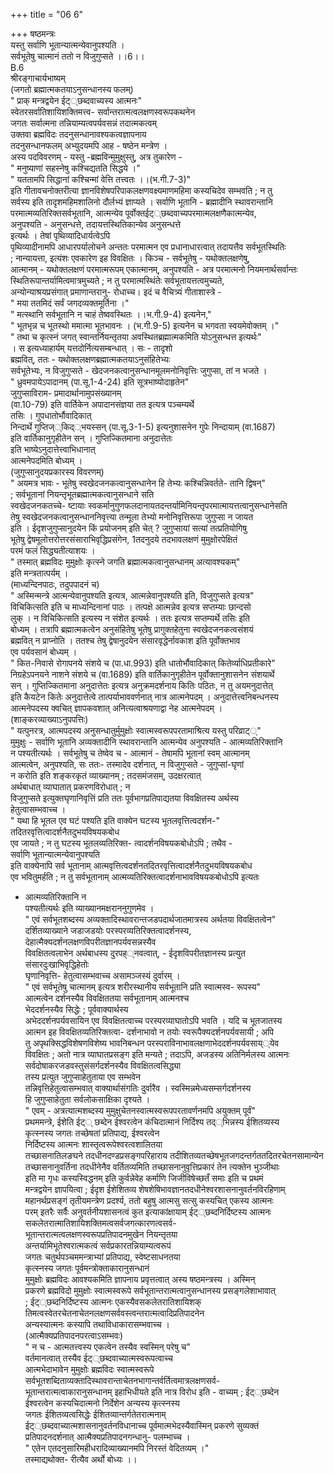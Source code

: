 +++
title = "06 6"

+++
षष्ठमन्त्रः  
यस्तु सर्वाणि भूतान्यात्मन्येवानुपश्यति ।  
सर्वभूतेषु चात्मानं ततो न विजुगुप्सते ।।6।।  
B.6  
श्रीरङ्गाचार्यभाष्यम्  
(जगतो ब्रह्मात्मकतयाऽनुसन्धानस्य फलम्)  
" प्राक् मन्त्रद्वयेन ईट््छब्दवाच्यस्य आत्मनः"  
स्वेतरसर्वातिशायिशक्तिमत्त्व- सर्वान्तरात्मत्वलक्षणस्वरूपकथनेन  
जगतः सर्वात्मना तन्नियाम्यत्वपर्यवसन्नं तदात्मकत्वम्  
उक्तवा ब्रह्मविदः तदनुसन्धानावश्यकत्वज्ञापनाय  
तदनुसन्धानफलम् अभ्युदयमपि आह - षष्ठेन मन्त्रेण ।  
अस्य पदविवरणम् - यस्तु -ब्रह्मविन्मुमुक्षुस्तु, अत्र तुकारेण -  
" मनुष्याणां सहस्नेषु कश्चिद्यतति सिद्धये ।"  
" यततामपि सिद्धानां कश्चिन्मां वेत्ति तत्त्वतः ।।(भ.गी.7-3)"  
इति गीतावचनोक्तरीत्या ज्ञानविशेषपरिपाकलक्षणवक्ष्यमाणमहिमा कस्यचिदेव सम्भवति ; न तु  
सर्वस्य इति तादृशमहिमशालिनो दौर्लभ्यं ज्ञाप्यते । सर्वाणि भूतानि - ब्रह्मादीनि स्थावरान्तानि  
परमात्मव्यतिरिक्तसर्वभूतानि, आत्मन्येव पूर्वोक्तईट््छब्दवाच्यपरमात्मलक्षणैकात्मन्येव,  
अनुपश्यति - अनुसन्धत्ते, तदायत्तस्थितिकान्येव अनुसन्धत्ते  
इत्यर्थः । तेषां पृथिव्यादिधार्यत्वेऽपि  
पृथिव्यादीनामपि आधारपर्यालोचने अन्ततः परमात्मन एव प्रधानाधारत्वात् तदायत्तैव सर्वभूतस्थितिः  
; नान्यायत्ता, इत्यंशः एवकारेण इह विवक्षितः । किञ्च - सर्वभूतेषु - यथोक्तलक्षणेषु,  
आत्मानम् - यथोक्तलक्षणं परमात्मरूपम् एकात्मानम्, अनुपश्यति - अत्र परमात्मनो नियमनार्थसर्वान्तः  
स्थितिरूपान्तर्यामित्वमात्रमुच्यते ; न तु परमात्मस्थिंतेः सर्वभूतायत्तत्वमुच्यते,  
अन्योन्याश्रयप्रसंगात् प्रमाणान्तरानु- रोधाच्च। इदं च वैचित्र्यं गीताशास्त्रे -  
" मया ततमिदं सर्वं जगदव्यक्तमूर्तिना ।"  
" मत्स्थानि सर्वभूतानि न चाहं तेष्ववस्थितः ।।भ.गी.9-4) इत्यनेन,"  
" भूतभृन्न च भूतस्थो ममात्मा भूतभावनः । (भ.गी.9-5) इत्यनेन च भगवता स्वयमेवोक्तम् ।"  
" तथा च कृत्स्नं जगत् स्वान्तर्नियन्तृतया अवस्थितब्रह्मात्मकमिति योऽनुसन्धत्त इत्यर्थः"  
। स इत्यध्याहार्यम् यत्तदोर्नित्यसम्बन्धात् । सः - तादृशो  
ब्रह्मवित्, ततः - यथोक्तलक्षणब्रह्मात्मकतयाऽनुसंहितेभ्यः  
सर्वभूतेभ्यः, न विजुगुप्सते - खेदजनकत्वानुसन्धानमूलमनोनिवृत्तिः जुगुप्सा, तां न भजते ।  
" ध्रुवमपायेऽपादानम् (पा.सू.1-4-24) इति सूत्रभाष्योदाहृतेन"  
जुगुप्साविराम- प्रमादार्थानामुपसंख्यानम्  
(वा.10-79) इति वार्तिकेन अपादानसंज्ञया तत इत्यत्र पञ्चम्यर्थे  
तसिः । गुपधातोर्भौवादिकात्  
निन्दार्थे गुप्तिज््किद््भयस्सन् (पा.सू.3-1-5) इत्यनुशासनेन गुपेः निन्दायाम् (वा.1687)  
इति वार्तिकानुगृहीतेन सन् । गुप्तिज्कितमाना अनुदात्तेतः  
इति भाष्येऽनुदात्तेत्त्वाभिधानात्  
आत्मनेपदमिति बोध्यम् ।  
(जुगुप्सानुदयप्रकारस्य विवरणम्)  
" अयमत्र भावः - भूतेषु स्वखेदजनकत्वानुसन्धानेन हि तेभ्यः कश्चिन्निवर्तते- तानि द्विषन्"  
; सर्वभूतानां नियन्तृभूतब्रह्मात्मकत्वानुसन्धाने सति  
स्वखेदजनकतच्चे- ष्टायाः स्वकर्मानुगुणफलदानायतदन्तर्यामिनियन्तृपरमात्मायत्तत्वानुसन्धानेसति  
तेषु स्वखेदजनकत्वानुसन्धाननिवृत्त्या तन्मूला तेभ्यो मनोनिवृत्तिरूपा जुगुप्सा न जायत  
इति । ईदृशजुगुप्सानुदयेन किं प्रयोजनम् इति चेत् ? जुगुप्सायां सत्यां तत्प्रतियोगिषु  
भूतेषु द्वेषमूलोत्तरोत्तरसंसाराभिवृद्धिप्रसंगेन, 1तदनुदये तदभावलक्षणं मुमुक्षोरपेक्षितं  
परमं फलं सिद्ध्यतीत्याशयः ।  
" तस्मात् ब्रह्मविदः मुमुक्षोः कृत्स्ने जगति ब्रह्मात्मकत्वानुसन्धानम् अत्यावश्यकम्"  
इति मन्त्रतात्पर्यम् ।  
(माध्यन्दिनपाठः, तदुपपादनं च)  
" अस्मिन्मन्त्रे आत्मन्येवानुपश्यति इत्यत्र, आत्मन्नेवानुपश्यति इति, विजुगुप्सते इत्यत्र"  
विचिकित्सति इति च माध्यन्दिनानां पाठः । तत्पक्षे आत्मन्नेव इत्यत्र सप्तम्याः छान्दसो  
लुक् । न विचिकित्सति इत्यस्य न संशेत इत्यर्थः । ततः इत्यत्र सप्तम्यर्थे तसिः इति  
बोध्यम् । तत्रापि ब्रह्मात्मकत्वेन अनुसंहितेषु भूतेषु प्रागुक्तहेतुना स्वखेदजनकत्वसंशयं  
ब्रह्मवित् न प्राप्नोति । ततश्च तेषु द्वेषानुदयेन संसारवृद्धेर्नावकाश इति पूर्वोक्तभाव  
एव पर्यवसानं बोध्यम् ।  
" कित-निवासे रोगापनये संशये च (पा.धा.993) इति धातोर्भौवादिकात् कितेर्व्याधिप्रतीकारे"  
निग्रहेऽपनयने नाशने संशये च (वा.1689) इति वार्तिकानुगृहीतेन पूर्वोक्तानुशासनेन संशयार्थे  
सन् । गुप्तिज्कितमाना अनुदात्तेतः इत्यत्र अनुक्रमदर्शनाय कितिः पठितः, न तु अयमनुदात्तेत्  
इति कैयटेन कितेः अनुदात्तेत्वे तात्पर्याभाववर्णनात् नात्र आत्मनेपदम् । अनुदात्तेत्त्वनिबन्धनस्य  
आत्मनेपदस्य क्वचित् ज्ञापकवशात् अनित्यत्वाश्रयणाद्वा नेह आत्मनेपदम् ।  
(शाङ्करव्याख्याऽनुपपत्तिः)  
" यत्पुनरत्र, आत्मपदस्य अनुसन्धातुर्मुमुक्षोः स्वात्मस्वरूपपरतामाश्रित्य यस्तु परिव्राट््"  
मुमुक्षुः - सर्वाणि भूतानि अव्यक्तादीनि स्थावरान्तानि आत्मन्येव अनुपश्यति - आत्मव्यतिरिक्तानि  
न पश्यतीत्यर्थः । सर्वभूतेषु च तेष्वेव च - आत्मानं - तेषामपि भूतानां स्वम् आत्मानम्  
आत्मत्वेन, अनुपश्यति, सः ततः- तस्मादेव दर्शनात्, न विजुगुप्सते - जुगुप्सां-घृणां  
न करोति इति शङ्करकृतं व्याख्यानम् ; तदसमंजसम्, उदक्षरत्वात्  
अर्थबाधात् व्याघातात् प्रकरणविरोधात् ; न  
विजुगुप्सते इत्युक्तघृणानिवृत्तिं प्रति ततः पूर्वभागप्रतिपाद्यतया विवक्षितस्य अर्थस्य  
हेतुत्वासम्भवाच्च ।  
" यथा हि भूतल एव घटं पश्यति इति वाक्येन घटस्य भूतलवृत्तित्वदर्शन-"  
तदितरवृत्तित्वादर्शनैतदुभयविषयकबोध  
एव जायते ; न तु घटस्य भूतलव्यतिरिक्त- त्वादर्शनविषयकबोधोऽपि ; तथैव -  
सर्वाणि भूतान्यात्मन्येवानुपश्यति  
इति वाक्येनापि सर्व भूतानाम् आत्मवृत्तित्वदर्शनतदितरवृत्तित्वादर्शनैतदुभयविषयकबोध  
एव भवितुमर्हति ; न तु सर्वभूतानाम् आत्मव्यतिरिक्तत्वादर्शनाभावविषयकबोधोऽपि इत्यतः  
- आत्मव्यतिरिक्तानि न  
पश्यतीत्यर्थः इति व्याख्यानमक्षराननुगुणमेव ।  
" एवं सर्वभूतशब्दस्य अव्यक्तादिस्थावरान्तजडपदार्थजातमात्रस्य अर्थतया विवक्षितत्वेन"  
दर्शितव्याख्याने जडाजडयोः परस्परव्यतिरिक्तत्वादर्शनस्य,  
देहात्मैक्यदर्शनलक्षणविपरीतज्ञानपर्यवसन्नस्यैव  
विवक्षितत्वलाभेन अर्थबाधस्य दुरपह््नवत्वात्, - ईदृशविपरीतज्ञानस्य प्रत्युत  
संसारदुःखाभिवृद्धिहेतोः  
घृणानिवृत्ति- हेतुत्वासम्भवाच्च असामञ्जस्यं दुर्वारम् ।  
" एवं सर्वभूतेषु चात्मानम् इत्यत्र शरीरस्थानीय सर्वभूतानि प्रति स्वात्मस्व- रूपस्य"  
आत्मत्वेन दर्शनस्यैव विवक्षिततया सर्वभूतानाम् आत्मनश्च  
भेददर्शनस्यैव सिद्धेः ; पूर्ववाक्यार्थस्य  
अभेददर्शनपर्यवसायिन एव विवक्षितत्वाच्च परस्परव्याघातोऽपि भवति । यदि च भूतजातस्य  
आत्मन इह विवक्षितव्यतिरिक्तत्वा- दर्शनाभावो न तयोः स्वरूपैक्यदर्शनपर्यवसायी ; अपि  
तु अपृथक्सिद्धविशेषणविशेष्य भावनिबन्धन परस्पराविनाभावलक्षणाभेददर्शनपर्यवसाय््येव  
विवक्षितः ; अतो नात्र व्याघातप्रसङ्ग इति मन्यते ; तदाऽपि, अजडस्य अतिनिर्मलस्य आत्मनः  
सर्वदोषाकरजडवस्तुसंसर्गदर्शनस्यैव विवक्षितत्वसिद्ध्या  
तस्य प्रत्युत जुगुप्साहेतुताया एव सम्भवेन  
तन्निवृत्तिहेतुत्वासम्भवात् वाक्यार्थासंगतिः दुर्वारैव । स्वस्मिन्नमेध्यसम्सर्गदर्शनस्य  
हि जुगुप्साहेतुता सर्वलोकसाक्षिका दृश्यते ।  
" एवम् - अत्रत्यात्मशब्दस्य मुमुक्षुचेतनस्वात्मस्वरूपपरतावर्णनमपि अयुक्तम् पूर्वं"  
प्रथममन्त्रे, ईशेति ईट्् छब्देन ईश्वरत्वेन कंचिदात्मानं निर्दिश्य तद््भिन्नस्य ईशितव्यस्य  
कृत्स्नस्य जगतः तच्छेषतां प्रतिपाद्य, ईश्वरत्वेन  
निर्दिष्टस्य आत्मनः शास्तृत्वरूपेश्वरत्वशालितया  
तच्छासनातिलङघने तदधीनदण्डप्रसङ्गपरिहाराय तदीशितव्यतच्छेषभूतजगदन्तर्गततदितरचेतनसामान्येन  
तच्छासनानुवर्तिना तदधीनेनैव वर्तितव्यमिति तच्छासनानुवृत्तिप्रकारं तेन त्यक्तेन भुञ्जीथाः  
इति मा गृधः कस्यस्विद्धनम् इति कुर्वन्नेवेह कर्माणि जिजीविषेच्छतँ समाः इति च प्रथमं  
मन्त्रद्वयेन ज्ञापयित्वा ; ईदृश ईशेशितव्य शेषशेषिभावज्ञानतदधीनेश्वरशासनानुवर्तनविरहिणाम्  
महानर्थप्रसङ्गं तृतीयमन्त्रेण प्रदर्श्य, ततो बहुषु आत्मसु सत्सु कस्यचित् एकस्य आत्मनः  
परम् इतरैः सर्वैः अनुवर्तनीयशासनत्वं कुत इत्याकांक्षायाम् ईट््छब्दनिर्दिष्टस्य आत्मनः  
सकलेतरात्मातिशायिशक्तिमत्वसर्वजगत्कारणत्वसर्व-  
भूतान्तरात्मत्वलक्षणस्वरूपप्रतिपादनमुखेन नियन्तृतया  
अन्तर्यामिभूतेश्वरात्मकत्वं सर्वप्रकारतन्नियाम्यत्वरूपं  
जगतः चतुर्थपञ्चममन्त्राभ्यां प्रतिपाद्य, स्वेष्टसाधनतया  
कृत्स्नस्य जगतः पूर्वमन्त्रोक्ताकारानुसन्धानं  
मुमुक्षोः ब्रह्मविदः आवश्यकमिति ज्ञापनाय प्रवृत्तत्वात् अस्य षष्ठमन्त्रस्य । अस्मिन्  
प्रकरणे ब्रह्मविदो मुमुक्षोः स्वात्मस्वरूपे सर्वभूतान्तरात्मत्वानुसन्धानस्य प्रसङ्गलेशाभावात्  
; ईट््छब्दनिर्दिष्टस्य आत्मनः एकस्यैवसकलेतरातिशायिशक्  
तिमत्वस्वेतरचेतनाचेतनलक्षणसर्ववस्त्वन्तरात्मत्वादिप्रतिपादनेन  
अन्यस्यात्मनः कस्यापि तथाविधाकारासम्भवाच्च ।  
(आत्मैक्यप्रतिपादनपरत्वाऽसम्भवः)  
" न च - आत्मतत्त्वस्य एकत्वेन तस्यैव स्वस्मिन् परेषु च"  
वर्तमानत्वात् तस्यैव ईट््छब्दवाच्यात्मस्वरूपत्वाच्च  
आत्मभेदाभावेन मुमुक्षोः ब्रह्मविदः स्वात्मस्वरूपे  
सर्वभूतशब्दिताव्यक्तादिस्थावरान्ताचेतनभागान्तर्वर्तित्वमात्रलक्षणसर्व-  
भूतान्तरात्मत्वाकारानुसन्धानम् इहाभिधीयते इति नात्र विरोध इति - वाच्यम् ; ईट््छब्देन  
ईश्वरत्वेन कस्यचिदात्मनो निर्देशेन अन्यस्य कृत्स्नस्य  
जगतः ईशितव्यत्वसिद्धेः ईशितव्यान्तर्गतेतरात्मनाम्  
ईट््छब्दवाच्यात्मशासनानुवर्तनविधानाच्च पूर्वमात्मभेदस्यैवास्मिन् प्रकरणे सुव्यक्तं  
प्रतिपादनदर्शनात् आत्मैक्यप्रतिपादनगन्धानु- पलम्भाच्च ।  
" एतेन एतदनुसारिमहीधरादिव्याख्यानमपि निरस्तं वेदितव्यम् ।"  
तस्माद्यथोक्त- रीत्यैव अर्थो बोध्यः ।।